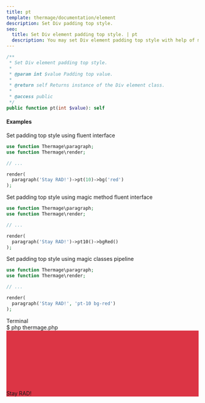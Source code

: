 ```yaml
---
title: pt
template: thermage/documentation/element
description: Set Div padding top style.
seo:
  title: Set Div element padding top style. | pt
  description: You may set Div element padding top style with help of method pt
---
```


```php
/**
 * Set Div element padding top style.
 *
 * @param int $value Padding top value.
 *
 * @return self Returns instance of the Div element class.
 *
 * @access public
 */
public function pt(int $value): self
```

#### Examples

Set padding top style using fluent interface
```php
use function Thermage\paragraph;
use function Thermage\render;

// ...

render( 
  paragraph('Stay RAD!')->pt(10)->bg('red')
);
```

Set padding top style using magic method fluent interface
```php
use function Thermage\paragraph;
use function Thermage\render;

// ...

render( 
  paragraph('Stay RAD!')->pt10()->bgRed()
);
```

Set padding top style using magic classes pipeline
```php
use function Thermage\paragraph;
use function Thermage\render;

// ...

render( 
  paragraph('Stay RAD!', 'pt-10 bg-red')
);
```

<div class="terminal">
  <div class="terminal-header">Terminal</div>
  <div class="terminal-body">
    <div class="terminal-command">$ php thermage.php</div>
    <div class="el-div" style="padding-top: 156px; align-items: center; display: flex; text-align: left; background: #dc3545; width: auto;">Stay RAD!</div>
  </div>
</div>